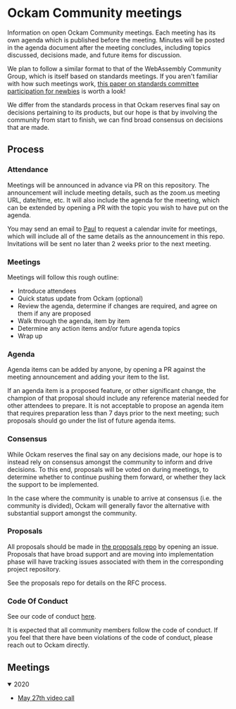 # Ockam Community meetings

Information on open Ockam Community meetings. Each meeting has its own agenda which
is published before the meeting. Minutes will be posted in the agenda document after
the meeting concludes, including topics discussed, decisions made, and future items
for discussion.

We plan to follow a similar format to that of the WebAssembly Community Group, which is
itself based on standards meetings. If you aren't familiar with how such meetings work,
[this paper on standards committee participation for newbies](http://wirfs-brock.com/allen/files/papers/standpats-asianplop2016.pdf)
is worth a look!

We differ from the standards process in that Ockam reserves final say on decisions pertaining
to its products, but our hope is that by involving the community from start to finish, we can
find broad consensus on decisions that are made.

## Process

### Attendance

Meetings will be announced in advance via PR on this repository. The announcement will include
meeting details, such as the zoom.us meeting URL, date/time, etc. It will also include the agenda
for the meeting, which can be extended by opening a PR with the topic you wish to have put on
the agenda.

You may send an email to [Paul](paul@ockam.io) to request a calendar invite for meetings, which will 
include all of the same details as the announcement in this repo. Invitations will be sent no later 
than 2 weeks prior to the next meeting.

### Meetings

Meetings will follow this rough outline:

- Introduce attendees
- Quick status update from Ockam (optional)
- Review the agenda, determine if changes are required, and agree on them if any are proposed
- Walk through the agenda, item by item
- Determine any action items and/or future agenda topics
- Wrap up

### Agenda

Agenda items can be added by anyone, by opening a PR against the meeting announcement and
adding your item to the list. 

If an agenda item is a proposed feature, or other significant change, the champion of that
proposal should include any reference material needed for other attendees to prepare. It is
not acceptable to propose an agenda item that requires preparation less than 7 days prior to
the next meeting; such proposals should go under the list of future agenda items.

### Consensus

While Ockam reserves the final say on any decisions made, our hope is to instead rely on
consensus amongst the community to inform and drive decisions. To this end, proposals will
be voted on during meetings, to determine whether to continue pushing them forward,
or whether they lack the support to be implemented.

In the case where the community is unable to arrive at consensus (i.e. the community is divided),
Ockam will generally favor the alternative with substantial support amongst the community.

### Proposals

All proposals should be made in [the proposals repo](https://github.com/ockam-network/proposals/issues)
by opening an issue. Proposals that have broad support and are moving into implementation phase
will have tracking issues associated with them in the corresponding project repository.

See the proposals repo for details on the RFC process.

### Code Of Conduct

See our code of conduct [here](CodeOfConduct.md).

It is expected that all community members follow the code of conduct. If you feel that there
have been violations of the code of conduct, please reach out to Ockam directly.

## Meetings

<details open>
<summary>2020</summary>

   * [May 27th video call](2020/05-27.md)

</details>

